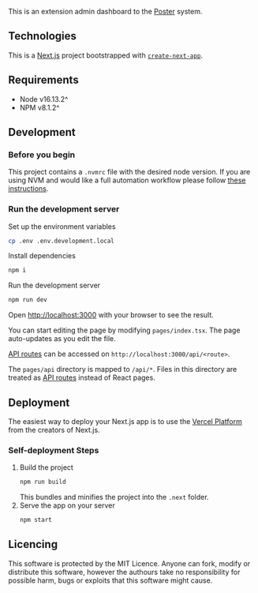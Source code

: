 This is an extension admin dashboard to the [Poster](https://joinposter.com/en) system.

## Technologies

This is a [Next.js](https://nextjs.org/) project bootstrapped with [`create-next-app`](https://github.com/vercel/next.js/tree/canary/packages/create-next-app).

## Requirements

- Node v16.13.2^
- NPM v8.1.2^

## Development

### Before you begin

This project contains a `.nvmrc` file with the desired node version. If you are using NVM and would like a full automation workflow please follow [these instructions](https://stackoverflow.com/questions/57110542/how-to-write-a-nvmrc-file-which-automatically-change-node-version).

### Run the development server

Set up the environment variables
```bash
cp .env .env.development.local
```

Install dependencies
```bash
npm i
```

Run the development server
```bash
npm run dev
```

Open [http://localhost:3000](http://localhost:3000) with your browser to see the result.

You can start editing the page by modifying `pages/index.tsx`. The page auto-updates as you edit the file.

[API routes](https://nextjs.org/docs/api-routes/introduction) can be accessed on `http://localhost:3000/api/<route>`.

The `pages/api` directory is mapped to `/api/*`. Files in this directory are treated as [API routes](https://nextjs.org/docs/api-routes/introduction) instead of React pages.

## Deployment

The easiest way to deploy your Next.js app is to use the [Vercel Platform](https://vercel.com/new?utm_medium=default-template&filter=next.js&utm_source=create-next-app&utm_campaign=create-next-app-readme) from the creators of Next.js.

### Self-deployment Steps

1. Build the project
   ```bash
   npm run build
   ```
   This bundles and minifies the project into the `.next` folder.
2. Serve the app on your server
   ```bash
   npm start
   ```

## Licencing

This software is protected by the MIT Licence. Anyone can fork, modify or distribute this software, however the authours take no responsibility for possible harm, bugs or exploits that this software might cause.